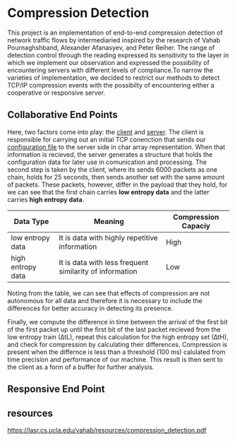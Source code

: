 # Compression Detection

This project is an implementation of end-to-end compression detection of network traffic flows by intermediaried inspired by the research of Vahab Pournaghshband, Alexander Afanasyev, and Peter Reiher. The range of detection control through the reading expressed its sensitivity to the layer in which we implement our observation and expressed the possibility of encountering servers with different levels of compliance.To narrow the varieties of implementation, we decided to restrict our methods to detect TCP/IP compression events with the possibilty of encountering either a cooperative or responsive server.

## Collaborative End Points  
Here, two factors come into play: the [client](client_cooperative.c) and [server](server_cooperative.c). The client is responsible for carrying out an initial TCP conenction that sends our [configuration file](myconfig.json) to the server side in char array representation. When that information is recieved, the server generates a structure that holds the configuration data for later use in comunication and processing. The second step is taken by the client, where its sends 6000 packets as one chain, holds for 25 seconds, then sends another set with the same amount of packets. These packets, however, differ in the payload that they hold, for we can see that the first chain carries **low entropy data** and the latter carries **high entropy data**. 

Data Type         | Meaning                                                 | Compression Capaciy
-------------     | -------------                                           | -------------
low entropy data  | It is data with highly repetitive information           | High
high entropy data | It is data with less frequent similarity of information | Low 


Noting from the table, we can see that effects of compression are not autonomous for all data and therefore it is necessary to include the differences for better accuracy in detecting its presence. 

Finally, we compute the difference in time between the arrival of the first bit of the first packet up until the first bit of the last packet recieved from the low entropy train (∆tL), repeat this calculation for the high entropy set (∆tH), and check for compression by calculating their differences. Compression is present when the differnce is less than a threshold (100 ms) calulated from time precision and performance of our machine. This result is then sent to the client as a form of a buffer for further analysis.

## Responsive End Point 

## resources
https://lasr.cs.ucla.edu/vahab/resources/compression_detection.pdf
